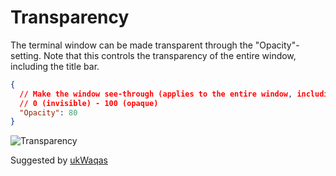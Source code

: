 # Transparency

The terminal window can be made transparent through the "Opacity"-setting.
Note that this controls the transparency of the entire window, including the title bar.

```json
{
  // Make the window see-through (applies to the entire window, including the title bar)
  // 0 (invisible) - 100 (opaque)
  "Opacity": 80
}
```

![Transparency](https://files.flyingpie.nl/windows-terminal-quake/transparency.png)

<span class="by">Suggested by [ukWaqas](https://github.com/ukWaqas)</span>
